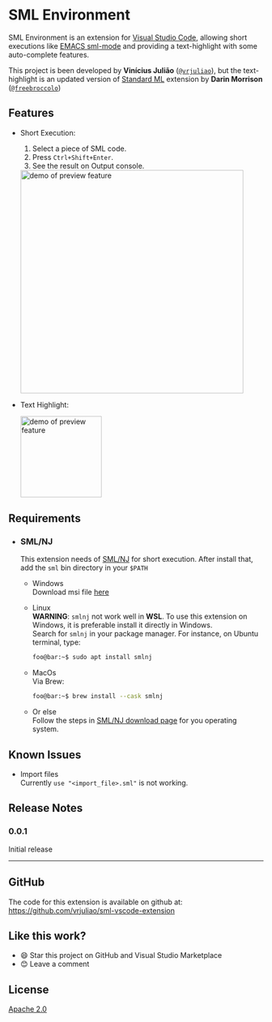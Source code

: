 # SML Environment
SML Environment is an extension for
[Visual Studio Code](https://code.visualstudio.com/), allowing short executions
like [EMACS sml-mode](https://www.smlnj.org/doc/Emacs/sml-mode.html) and
providing a text-highlight with some auto-complete features.

This project is been developed by **Vinícius Julião**
([`@vrjuliao`](https://github.com/vrjuliao)), but the text-highlight is an 
updated version of
[Standard ML](https://marketplace.visualstudio.com/items?itemName=freebroccolo.sml) extension
by **Darin Morrison** ([`@freebroccolo`](https://github.com/freebroccolo/))

## Features
- Short Execution:
    1. Select a piece of SML code.
    2. Press `Ctrl+Shift+Enter`.
    3. See the result on Output console.

    <img src="https://github.com/vrjuliao/sml-vscode-extension/raw/master/demo-media/execution-example.gif" alt="demo of preview feature" height="440px">

- Text Highlight:
  
  <img src="https://github.com/vrjuliao/sml-vscode-extension/raw/master/demo-media/highlight.png" alt="demo of preview feature" height="160px">

## Requirements

- ### SML/NJ

  This extension needs of [SML/NJ](https://www.smlnj.org/) for short execution.
  After install that, add the `sml` bin directory in your `$PATH`

  - Windows\
    Download msi file
    [here](http://smlnj.cs.uchicago.edu/dist/working/110.98.1/smlnj-110.98.1.msi)
  
  - Linux\
    **WARNING**: `smlnj` not work well in **WSL**.
    To use this extension on Windows, it is preferable install it directly in
    Windows.\
    Search for `smlnj` in your package manager.
    For instance, on Ubuntu terminal, type:
    ```bash
    foo@bar:~$ sudo apt install smlnj
    ```
  
  - MacOs\
    Via Brew:
    ```bash
    foo@bar:~$ brew install --cask smlnj
    ```
  - Or else\
    Follow the steps in
    [SML/NJ download page](https://www.smlnj.org/dist/working/110.98.1/index.html)
    for you operating system.

## Known Issues

- Import files\
  Currently `use "<import_file>.sml"` is not working.

## Release Notes

### 0.0.1
Initial release

-----------------------------------------------------------------------------------------------------------

## GitHub

The code for this extension is available on github at: https://github.com/vrjuliao/sml-vscode-extension

## Like this work?

- :smile: Star this project on GitHub and Visual Studio Marketplace
- :blush: Leave a comment

## License

[Apache 2.0](http://www.apache.org/licenses/LICENSE-2.0)
